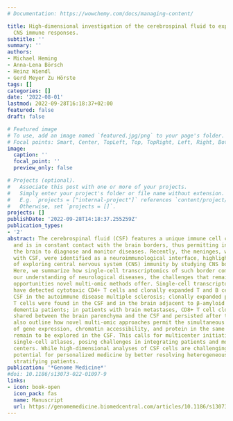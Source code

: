 ```yaml
---
# Documentation: https://wowchemy.com/docs/managing-content/

title: High-dimensional investigation of the cerebrospinal fluid to explore and monitor
  CNS immune responses.
subtitle: ''
summary: ''
authors:
- Michael Heming
- Anna-Lena Börsch
- Heinz Wiendl
- Gerd Meyer Zu Hörste
tags: []
categories: []
date: '2022-08-01'
lastmod: 2022-09-28T16:18:37+02:00
featured: false
draft: false

# Featured image
# To use, add an image named `featured.jpg/png` to your page's folder.
# Focal points: Smart, Center, TopLeft, Top, TopRight, Left, Right, BottomLeft, Bottom, BottomRight.
image:
  caption: ''
  focal_point: ''
  preview_only: false

# Projects (optional).
#   Associate this post with one or more of your projects.
#   Simply enter your project's folder or file name without extension.
#   E.g. `projects = ["internal-project"]` references `content/project/deep-learning/index.md`.
#   Otherwise, set `projects = []`.
projects: []
publishDate: '2022-09-28T14:18:37.255259Z'
publication_types:
- '2'
abstract: The cerebrospinal fluid (CSF) features a unique immune cell composition
  and is in constant contact with the brain borders, thus permitting insights into
  the brain to diagnose and monitor diseases. Recently, the meninges, which are filled
  with CSF, were identified as a neuroimmunological interface, highlighting the potential
  of exploring central nervous system (CNS) immunity by studying CNS border compartments.
  Here, we summarize how single-cell transcriptomics of such border compartments advance
  our understanding of neurological diseases, the challenges that remain, and what
  opportunities novel multi-omic methods offer. Single-cell transcriptomics studies
  have detected cytotoxic CD4+ T cells and clonally expanded T and B cells in the
  CSF in the autoimmune disease multiple sclerosis; clonally expanded pathogenic CD8+
  T cells were found in the CSF and in the brain adjacent to β-amyloid plaques of
  dementia patients; in patients with brain metastases, CD8+ T cell clonotypes were
  shared between the brain parenchyma and the CSF and persisted after therapy. We
  also outline how novel multi-omic approaches permit the simultaneous measurements
  of gene expression, chromatin accessibility, and protein in the same cells, which
  remain to be explored in the CSF. This calls for multicenter initiatives to create
  single-cell atlases, posing challenges in integrating patients and modalities across
  centers. While high-dimensional analyses of CSF cells are challenging, they hold
  potential for personalized medicine by better resolving heterogeneous diseases and
  stratifying patients.
publication: '*Genome Medicine*'
#doi: 10.1186/s13073-022-01097-9
links:
- icon: book-open
  icon_pack: fas
  name: Manuscript
  url: https://genomemedicine.biomedcentral.com/articles/10.1186/s13073-022-01097-9
---
```

